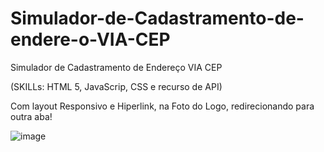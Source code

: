 # Simulador-de-Cadastramento-de-endere-o-VIA-CEP

Simulador de Cadastramento de Endereço VIA CEP

(SKILLs: HTML 5, JavaScrip, CSS e recurso de API)

Com layout Responsivo e Hiperlink, na Foto do Logo, redirecionando para outra aba!

![image](https://user-images.githubusercontent.com/93531387/175958222-3a975bc1-e6af-4ef7-ae07-e40f8588c4ac.png)

